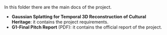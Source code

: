 In this folder there are the main docs of the project. 

- **Gaussian Splatting for Temporal 3D Reconstruction of Cultural Heritage**: it contains the project requirements.
- **G1-Final Pitch Report** (PDF): it contains the official report of the project.
